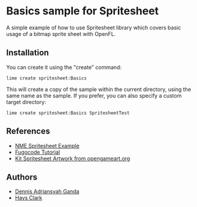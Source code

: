 Basics sample for Spritesheet
==============================

A simple example of how to use Spritesheet library which covers basic usage of a bitmap sprite sheet with OpenFL.


Installation
------------
You can create it using the "create" command:

    lime create spritesheet:Basics

This will create a copy of the sample within the current directory, using the same name as the sample. If you prefer, you can also specify a custom target directory:

    lime create spritesheet:Basics SpritesheetTest


References
----------
* [NME Spritesheet Example](http://github.com/fugogugo/NMEspritesheetExample)
* [Fugocode Tutorial](http://fugocode.blogspot.com/2013/04/animated-sprite-using-bitmap.html)
* [Kit Spritesheet Artwork from opengameart.org](http://opengameart.org/content/kit-the-firefox-mascot)


Authors
-------
* [Dennis Adriansyah Ganda](https://github.com/fugogugo)
* [Hays Clark](https://github.com/haysclark)
